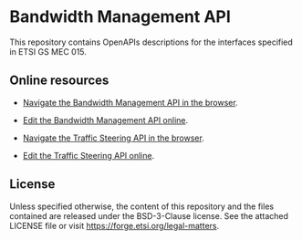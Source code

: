 # Bandwidth Management API

This repository contains OpenAPIs descriptions for the interfaces specified in ETSI GS MEC 015.

## Online resources

* [Navigate the Bandwidth Management API in the browser](https://forge.etsi.org/swagger/ui/?url=https://forge.etsi.org/rep/mec/gs015-bandwith-mgmt-api/raw/v2.1.1/BwManagementApi.yaml).
* [Edit the Bandwidth Management API online](https://forge.etsi.org/swagger/editor/?url=https://forge.etsi.org/rep/mec/gs015-bandwith-mgmt-api/raw/v2.1.1/BwManagementApi.yaml).

* [Navigate the Traffic Steering API in the browser](https://forge.etsi.org/swagger/ui/?url=https://forge.etsi.org/rep/mec/gs015-bandwith-mgmt-api/raw/v2.1.1/TrafficSteeringApi.yaml).
* [Edit the Traffic Steering API online](https://forge.etsi.org/swagger/editor/?url=https://forge.etsi.org/rep/mec/gs015-bandwith-mgmt-api/raw/v2.1.1/TrafficSteeringApi.yaml).

## License

Unless specified otherwise, the content of this repository and the files contained
are released under the BSD-3-Clause license.
See the attached LICENSE file or visit https://forge.etsi.org/legal-matters.
